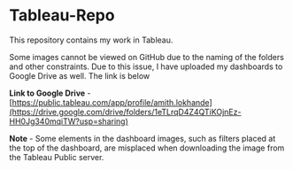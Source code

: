 # Tableau-Repo

This repository contains my work in Tableau.  

Some images cannot be viewed on GitHub due to the naming of the folders and other constraints. Due to this issue, I have uploaded my dashboards to Google Drive as well. The link is below

**Link to Google Drive** - [https://public.tableau.com/app/profile/amith.lokhande](https://drive.google.com/drive/folders/1eTLrqD4Z4QTiKOjnEz-HH0Jg340mqiTW?usp=sharing) 

**Note** - Some elements in the dashboard images, such as filters placed at the top of the dashboard, are misplaced when downloading the image from the Tableau Public server. 
